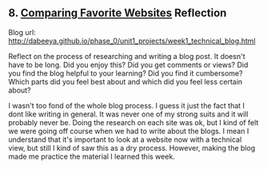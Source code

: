 ## 8. [Comparing Favorite Websites](8_technical_blog/readme.md) Reflection

Blog url: http://dabeeya.github.io/phase_0/unit1_projects/week1_technical_blog.html

Reflect on the process of researching and writing a blog post. It doesn't have to be long. Did you enjoy this? Did you get comments or views? Did you find the blog helpful to your learning? Did you find it cumbersome? Which parts did you feel best about and which did you feel less certain about?

I wasn't too fond of the whole blog process. I guess it just the fact that I dont like writing in  general. It was never one of my strong suits and it will probably never be. Doing the research on each site was ok, but I kind of felt we were going off course when we had to write about the blogs. I mean I understand that it's important to look at a website now with a technical view, but still I kind of saw this as a dry process. However, making the blog made me practice the material I learned this week.
